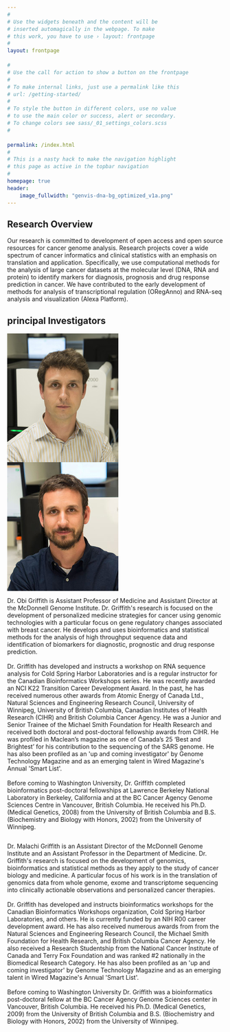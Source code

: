 ```yaml
---
#
# Use the widgets beneath and the content will be
# inserted automagically in the webpage. To make
# this work, you have to use › layout: frontpage
#
layout: frontpage

#
# Use the call for action to show a button on the frontpage
#
# To make internal links, just use a permalink like this
# url: /getting-started/
#
# To style the button in different colors, use no value
# to use the main color or success, alert or secondary.
# To change colors see sass/_01_settings_colors.scss
#

permalink: /index.html
#
# This is a nasty hack to make the navigation highlight
# this page as active in the topbar navigation
#
homepage: true
header:
    image_fullwidth: "genvis-dna-bg_optimized_v1a.png"
---
```


## Research Overview
Our research is committed to development of open access and open source resources for cancer genome analysis. Research projects cover a wide spectrum of cancer informatics and clinical statistics with an emphasis on translation and application. Specifically, we use computational methods for the analysis of large cancer datasets at the molecular level (DNA, RNA and protein) to identify markers for diagnosis, prognosis and drug response prediction in cancer. We have contributed to the early development of methods for analysis of transcriptional regulation (ORegAnno) and RNA-seq analysis and visualization (Alexa Platform).

## principal Investigators

<div class="row">
  <div class="small-6 columns">
    <img src="/assets/img/obig2.jpg">
  </div>
  <div class="small-6 columns">
    <img src="/assets/img/MG14.jpg">
  </div>
</div>

<div class="row">
  <div class="small-6 columns">
    <p>
    Dr. Obi Griffith is Assistant Professor of Medicine and Assistant Director at the McDonnell Genome Institute. Dr. Griffith's research is focused on the development of personalized medicine strategies for cancer using genomic technologies with a particular focus on gene regulatory changes associated with breast cancer. He develops and uses bioinformatics and statistical methods for the analysis of high throughput sequence data and identification of biomarkers for diagnostic, prognostic and drug response prediction.
    <br><br>
    Dr. Griffith has developed and instructs a workshop on RNA sequence analysis for Cold Spring Harbor Laboratories and is a regular instructor for the Canadian Bioinformatics Workshops series. He was recently awarded an NCI K22 Transition Career Development Award. In the past, he has received numerous other awards from Atomic Energy of Canada Ltd., Natural Sciences and Engineering Research Council, University of Winnipeg, University of British Columbia, Canadian Institutes of Health Research (CIHR) and British Columbia Cancer Agency. He was a Junior and Senior Trainee of the Michael Smith Foundation for Health Research and received both doctoral and post-doctoral fellowship awards from CIHR. He was profiled in Maclean’s magazine as one of Canada’s 25 ‘Best and Brightest’ for his contribution to the sequencing of the SARS genome. He has also been profiled as an 'up and coming investigator' by Genome Technology Magazine and as an emerging talent in Wired Magazine's Annual 'Smart List'.
    <br><br>
    Before coming to Washington University, Dr. Griffith completed bioinformatics post-doctoral fellowships at Lawrence Berkeley National Laboratory in Berkeley, California and at the BC Cancer Agency Genome Sciences Centre in Vancouver, British Columbia. He received his Ph.D. (Medical Genetics, 2008) from the University of British Columbia and B.S. (Biochemistry and Biology with Honors, 2002) from the University of Winnipeg.
    </p>
  </div>
  <div class="small-6 columns">
    <p>
    Dr. Malachi Griffith is an Assistant Director of the McDonnell Genome Institute and an Assistant Professor in the Department of Medicine. Dr. Griffith's research is focused on the development of genomics, bioinformatics and statistical methods as they apply to the study of cancer biology and medicine. A particular focus of his work is in the translation of genomics data from whole genome, exome and transcriptome sequencing into clinically actionable observations and personalized cancer therapies.
    <br><br>
    Dr. Griffith has developed and instructs bioinformatics workshops for the Canadian Bioinformatics Workshops organization, Cold Spring Harbor Laboratories, and others. He is currently funded by an NIH R00 career development award. He has also received numerous awards from from the Natural Sciences and Engineering Research Council, the Michael Smith Foundation for Health Research, and British Columbia Cancer Agency. He also received a Research Studentship from the National Cancer Institute of Canada and Terry Fox Foundation and was ranked #2 nationally in the Biomedical Research Category. He has also been profiled as an 'up and coming investigator' by Genome Technology Magazine and as an emerging talent in Wired Magazine's Annual 'Smart List'.
    <br><br>
    Before coming to Washington University Dr. Griffith was a bioinformatics post-doctoral fellow at the BC Cancer Agency Genome Sciences center in Vancouver, British Columbia. He received his Ph.D. (Medical Genetics, 2009) from the University of British Columbia and B.S. (Biochemistry and Biology with Honors, 2002) from the University of Winnipeg.
    </p>
  </div>
</div>
